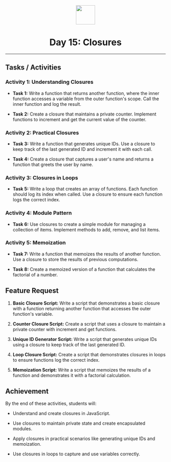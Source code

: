 <div align="center">
  <img height="60" src="https://img.icons8.com/color/344/javascript.png">
  <h1>Day 15: Closures</h1>
</div>

---

## Tasks / Activities

### Activity 1: Understanding Closures

- **Task 1:** Write a function that returns another function, where the inner function accesses a variable from the outer function's scope. Call the inner function and log the result.

- **Task 2:** Create a closure that maintains a private counter. Implement functions to increment and get the current value of the counter.

### Activity 2: Practical Closures

- **Task 3:** Write a function that generates unique IDs. Use a closure to keep track of the last generated ID and increment it with each call.

- **Task 4:** Create a closure that captures a user's name and returns a function that greets the user by name.

### Activity 3: Closures in Loops

- **Task 5:** Write a loop that creates an array of functions. Each function should log its index when called. Use a closure to ensure each function logs the correct index.

### Activity 4: Module Pattern

- **Task 6:** Use closures to create a simple module for managing a collection of items. Implement methods to add, remove, and list items.

### Activity 5: Memoization

- **Task 7:** Write a function that memoizes the results of another function. Use a closure to store the results of previous computations.

- **Task 8:** Create a memoized version of a function that calculates the factorial of a number.

## Feature Request

1. **Basic Closure Script:** Write a script that demonstrates a basic closure with a function returning another function that accesses the outer function's variable.

2. **Counter Closure Script:** Create a script that uses a closure to maintain a private counter with increment and get functions.

3. **Unique ID Generator Script:** Write a script that generates unique IDs using a closure to keep track of the last generated ID.

4. **Loop Closure Script:** Create a script that demonstrates closures in loops to ensure functions log the correct index.

5. **Memoization Script:** Write a script that memoizes the results of a function and demonstrates it with a factorial calculation.

## Achievement

By the end of these activities, students will:

- Understand and create closures in JavaScript.

- Use closures to maintain private state and create encapsulated modules.

- Apply closures in practical scenarios like generating unique IDs and memoization.

- Use closures in loops to capture and use variables correctly.
